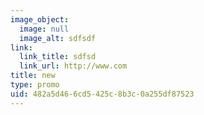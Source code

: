 ```yaml
---
image_object:
  image: null
  image_alt: sdfsdf
link:
  link_title: sdfsd
  link_url: http://www.com
title: new
type: promo
uid: 482a5d46-6cd5-425c-8b3c-0a255df87523
---
```

